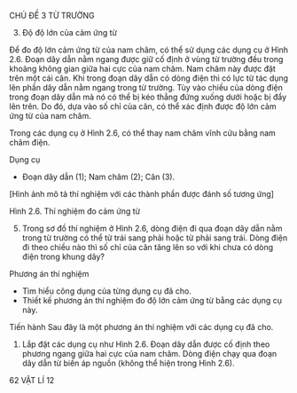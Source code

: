 CHỦ ĐỀ 3 TỪ TRƯỜNG

3. Độ độ lớn của cảm ứng từ

Để đo độ lớn cảm ứng từ của nam châm, có thể sử dụng các dụng cụ ở Hình 2.6. Đoạn dây dẫn nằm ngang được giữ cố định ở vùng từ trường đều trong khoảng không gian giữa hai cực của nam châm. Nam châm này được đặt trên một cái cân. Khi trong đoạn dây dẫn có dòng điện thì có lực từ tác dụng lên phần dây dẫn nằm ngang trong từ trường. Tùy vào chiều của dòng điện trong đoạn dây dẫn mà nó có thể bị kéo thẳng đứng xuống dưới hoặc bị đẩy lên trên. Do đó, dựa vào số chỉ của cân, có thể xác định được độ lớn cảm ứng từ của nam châm.

Trong các dụng cụ ở Hình 2.6, có thể thay nam châm vĩnh cửu bằng nam châm điện.

Dụng cụ
- Đoạn dây dẫn (1); Nam châm (2); Cân (3).

[Hình ảnh mô tả thí nghiệm với các thành phần được đánh số tương ứng]

Hình 2.6. Thí nghiệm đo cảm ứng từ

5. Trong sơ đồ thí nghiệm ở Hình 2.6, dòng điện đi qua đoạn dây dẫn nằm trong từ trường có thể từ trái sang phải hoặc từ phải sang trái.
Dòng điện đi theo chiều nào thì số chỉ của cân tăng lên so với khi chưa có dòng điện trong khung dây?

Phương án thí nghiệm
- Tìm hiểu công dụng của từng dụng cụ đã cho.
- Thiết kế phương án thí nghiệm đo độ lớn cảm ứng từ bằng các dụng cụ này.

Tiến hành
Sau đây là một phương án thí nghiệm với các dụng cụ đã cho.
1) Lắp đặt các dụng cụ như Hình 2.6.
Đoạn dây dẫn được cố định theo phương ngang giữa hai cực của nam châm. Dòng điện chạy qua đoạn dây dẫn từ biến áp nguồn (không thể hiện trong Hình 2.6).

62 VẬT LÍ 12